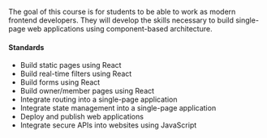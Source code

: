 The goal of this course is for students to be able to work as modern frontend developers. They will develop the skills necessary to build single-page web applications using component-based architecture.

#### Standards

* Build static pages using React
* Build real-time filters using React
* Build forms using React
* Build owner/member pages using React
* Integrate routing into a single-page application
* Integrate state management into a single-page application
* Deploy and publish web applications
* Integrate secure APIs into websites using JavaScript
